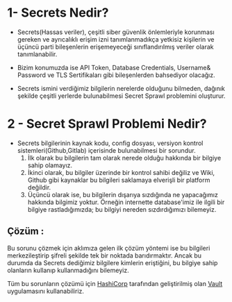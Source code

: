 # 1- Secrets Nedir?

- Secrets(Hassas veriler), çeşitli siber güvenlik önlemleriyle korunması gereken ve ayrıcalıklı erişim izni tanımlanmadıkça yetkisiz kişilerin ve üçüncü parti bileşenlerin erişemeyeceği sınıflandırılmış veriler olarak tanımlanabilir. 

- Bizim konumuzda ise API Token, Database Credentials, Username& Password ve TLS Sertifikaları gibi bileşenlerden bahsediyor olacağız.

- Secrets ismini verdiğimiz bilgilerin nerelerde olduğunu bilmeden, dağınık şekilde çeşitli yerlerde bulunabilmesi Secret Sprawl problemini oluşturur.

# 2 - Secret Sprawl Problemi Nedir?

- Secrets bilgilerinin kaynak kodu, config dosyası, versiyon kontrol sistemleri(Github,Gitlab) içerisinde bulunabilmesi bir sorundur.
    1. İlk olarak bu bilgilerin tam olarak nerede olduğu hakkında bir bilgiye sahip olamayız.
    2. İkinci olarak, bu bilgiler üzerinde bir kontrol sahibi değiliz ve Wiki, Github gibi kaynaklar bu bilgileri saklamaya elverişli bir platform değildir.
    3. Üçüncü olarak ise, bu bilgilerin dışarıya sızdığında ne yapacağımız hakkında bilgimiz yoktur. Örneğin internette database'imiz ile ilgili bir bilgiye rastladığımızda; bu bilgiyi nereden sızdırdığımızı bilemeyiz.

## Çözüm :

Bu sorunu çözmek için aklımıza gelen ilk çözüm yöntemi ise bu bilgileri merkezileştirip şifreli şekilde tek bir noktada barıdırmaktır. Ancak bu durumda da Secrets dediğimiz bilgilere kimlerin eriştiğini, bu bilgiye sahip olanların kullanıp kullanmadığını bilemeyiz.

Tüm bu sorunların çözümü için [HashiCorp](https://www.hashicorp.com/) tarafından geliştirilmiş olan [Vault](https://www.vaultproject.io/) uygulamasını kullanabiliriz.
